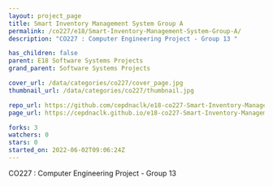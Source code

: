 ```yaml
---
layout: project_page
title: Smart Inventory Management System Group A
permalink: /co227/e18/Smart-Inventory-Management-System-Group-A/
description: "CO227 : Computer Engineering Project - Group 13 "

has_children: false
parent: E18 Software Systems Projects
grand_parent: Software Systems Projects

cover_url: /data/categories/co227/cover_page.jpg
thumbnail_url: /data/categories/co227/thumbnail.jpg

repo_url: https://github.com/cepdnaclk/e18-co227-Smart-Inventory-Management-System-Group-A
page_url: https://cepdnaclk.github.io/e18-co227-Smart-Inventory-Management-System-Group-A

forks: 3
watchers: 0
stars: 0
started_on: 2022-06-02T09:06:24Z
---
```

CO227 : Computer Engineering Project - Group 13 

